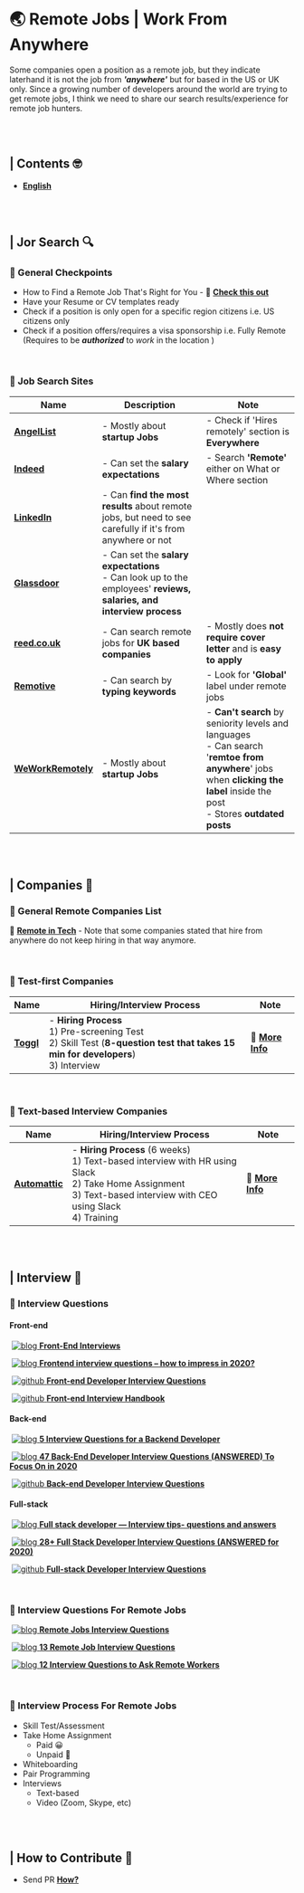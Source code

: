 # 🌏 Remote Jobs | Work From Anywhere 

Some companies open a position as a remote job, but they indicate laterhand it is not the job from **_'anywhere'_** but for based in the US or UK only. Since a growing number of developers around the world are trying to get remote jobs, I think we need to share our search results/experience for remote job hunters.

<br /><br />

## | Contents 🤓

- **[English](https://github.com/goleedev/remote-jobs-from-anywhere/)**

<br /><br />

## | Jor Search 🔍

### 📍 General Checkpoints

* How to Find a Remote Job That's Right for You  - 🔗 **[Check this out](https://weworkremotely.com/how-to-find-a-remote-job-that-is-right-for-you)**
* Have your Resume or CV templates ready
* Check if a position is only open for a specific region citizens
  i.e. US citizens only
* Check if a position offers/requires a visa sponsorship
  i.e. Fully Remote (Requires to be ***authorized*** to *work* in the location )

<br />

### 📍 Job Search Sites

| Name                                              | Description                                                  | Note                                                         |
| ------------------------------------------------- | ------------------------------------------------------------ | ------------------------------------------------------------ |
| **[AngelList](https://angel.co/jobs)**            | - Mostly about **startup Jobs**                              | - Check if 'Hires remotely' section is **Everywhere**        |
| **[Indeed](https://www.indeed.com/)**             | - Can set the **salary expectations**                        | - Search **'Remote'** either on What or Where section        |
| **[LinkedIn](https://www.linkedin.com/jobs/)**    | - Can **find the most results** about remote jobs, but need to see carefully if it's from anywhere or not |                                                              |
| **[Glassdoor](https://www.glassdoor.com/)**       | - Can set the **salary expectations**<br />- Can look up to the employees' **reviews, salaries, and interview process** |                                                              |
| **[reed.co.uk](https://www.reed.co.uk/)**         | - Can search remote jobs for **UK based companies**          | - Mostly does **not require cover letter** and is **easy to apply** |
| **[Remotive](https://remotive.io/)**              | - Can search by **typing keywords**                          | - Look for **'Global'** label under remote jobs              |
| **[WeWorkRemotely](https://weworkremotely.com/)** | - Mostly about **startup Jobs**                              | - **Can't search** by seniority levels and languages <br />- Can search '**remtoe from anywhere**' jobs when **clicking the label** inside the post<br />- Stores **outdated posts** |

<br /><br />

 ## | Companies 🏢

### 📍 General Remote Companies List

🔗 **[Remote in Tech](https://github.com/remoteintech/remote-jobs)** - Note that some companies stated that hire from anywhere do not keep hiring in that way anymore.

<br />

### 📍 Test-first Companies

| Name                                 | Hiring/Interview Process                                     | Note                                                         |
| ------------------------------------ | ------------------------------------------------------------ | ------------------------------------------------------------ |
| **[Toggl](https://toggl.com/jobs/)** | - **Hiring Process**<br />  1) Pre-screening Test <br />  2) Skill Test (**8-question test  that takes 15 min for developers**)<br />  3) Interview | 🔗 **[More Info](https://toggl.com/blog/hiring-remotely-togglhire)** |

<br />

### 📍 Text-based Interview Companies

| Name                                      | Hiring/Interview Process                                     | Note                                                         |
| ----------------------------------------- | ------------------------------------------------------------ | ------------------------------------------------------------ |
| **[Automattic](https://automattic.com/)** | - **Hiring Process** (6 weeks) <br />  1) Text-based interview with HR using Slack<br />  2) Take Home Assignment<br />  3) Text-based interview with CEO using Slack<br />  4) Training | 🔗 **[More Info](https://artiss.blog/2019/03/the-automattic-hiring-process/)** |

<br /><br />

## | Interview 💼

### 📍 Interview Questions

#### 	Front-end

​			[![blog] **Front-End Interviews**](https://frontendmasters.com/books/front-end-handbook/2018/practice/interview-q.html)

​			[![blog] **Frontend interview questions – how to impress in 2020?**](https://tsh.io/blog/frontend-interview-questions/)

​			[![github] **Front-end Developer Interview Questions**](https://github.com/h5bp/Front-end-Developer-Interview-Questions)

​			[![github] **Front-end Interview Handbook**](https://github.com/yangshun/front-end-interview-handbook)

#### 	Back-end

​			[![blog] **5 Interview Questions for a Backend Developer**](https://blog.honeypot.io/5-interview-questions-for-a-backend-developer/)

​			[![blog] **47 Back-End Developer Interview Questions (ANSWERED) To Focus On in 2020**](https://www.fullstack.cafe/blog/backend-developer-interview-questions)

​			[![github] **Back-end Developer Interview Questions**](https://github.com/arialdomartini/Back-End-Developer-Interview-Questions)

#### 	Full-stack

​			[![blog] **Full stack developer — Interview tips- questions and answers**](https://medium.com/@crampeteb/full-stack-developer-interview-tips-questions-and-answers-7a0437d86089)		

​			[![blog] **28+ Full Stack Developer Interview Questions (ANSWERED for 2020)**](https://www.fullstack.cafe/blog/8-ultimate-full-stack-interview-questions-and-answers)			

​			[![github] **Full-stack Developer Interview Questions**](https://github.com/indy256/Full-stack-Developer-Interview-Questions-and-Answers)

<br />

### 📍 Interview Questions For Remote Jobs

​			[![blog] **Remote Jobs Interview Questions**](https://skillcrush.com/blog/remote-interview-questions/)		

​			[![blog] **13 Remote Job Interview Questions**](https://www.yonder.io/post/13-remote-job-interview-questions)

​			[![blog] **12 Interview Questions to Ask Remote Workers**](https://www.flexjobs.com/employer-blog/interview-questions-ask-first-time-remote-worker/)

<br />

### 📍 Interview Process For Remote Jobs

- Skill Test/Assessment 
- Take Home Assignment 
  - Paid 😀
  - Unpaid 🤬
- Whiteboarding
- Pair Programming
- Interviews
  - Text-based
  - Video (Zoom, Skype, etc)

<br /><br />

## | How to Contribute 🙋

- Send PR **[How?](https://github.com/goleedev/remote-jobs-from-anywhere/wiki)**

<!-- Please don't remove this: Icons From https://github.com/neilorangepeel/Free-Social-Icons -->
<!-- display the social media buttons in your README -->

[blog]: https://i.ibb.co/K9xQSRq/Blog.png
[facebook]: https://i.ibb.co/7WCJYLZ/Facebook.png
[github]: https://i.ibb.co/2FCZzF0/Github.png
[instagram]: https://i.ibb.co/tHQfdw2/Instagram.png
[linkedin]: https://i.ibb.co/MPZcV7k/LinkedIN.png
[mail]: https://i.ibb.co/fxQHSXX/Mail.png
[twitter]: https://i.ibb.co/WnfxYtW/Twitter.png
[youtube]: https://i.ibb.co/r2zPCcM/YouTube.png

<!-- Please don't remove this: Icons From https://github.com/neilorangepeel/Free-Social-Icons -->
